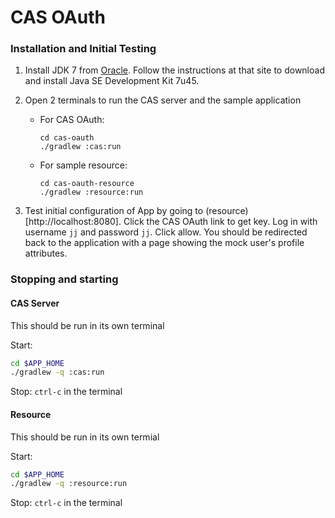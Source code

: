 # CAS OAuth

### Installation and Initial Testing

1. Install JDK 7 from [Oracle](http://www.oracle.com/technetwork/java/javase/downloads/index.html). Follow the instructions at that site to download and install Java SE Development Kit 7u45.

1. Open 2 terminals to run the CAS server and the sample application

	* For CAS OAuth:

		```shell
		cd cas-oauth
		./gradlew :cas:run
		```

	* For sample resource:

		```shell
		cd cas-oauth-resource
		./gradlew :resource:run
		```

1. Test initial configuration of App by going to (resource)[http://localhost:8080]. Click the CAS OAuth link to get key. Log in with username `jj` and password `jj`. Click allow. You should be redirected back to the application with a page showing the mock user's profile attributes.

### Stopping and starting

#### CAS Server

This should be run in its own terminal

Start:
```sh
cd $APP_HOME
./gradlew -q :cas:run
```

Stop:
`ctrl-c` in the terminal

#### Resource

This should be run in its own termial

Start:
```sh
cd $APP_HOME
./gradlew -q :resource:run
```

Stop:
`ctrl-c` in the terminal
